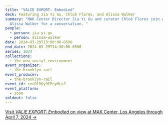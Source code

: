 ```yaml
---
title: "VALIE EXPORT: Embodied"
deck: Featuring Jia Yi Gu, Chloë Flores, and Alissa Walker
summary: "MAK Center Director Jia Yi Gu and curator Chloë Flores join writer
  Alissa Walker for a conversation. "
people:
  - person: jia-yi-gu
  - person: alissa-walker
date: 2024-03-29T13:00:00-0500
end_date: 2024-03-29T14:30:00-0500
series: 1034
collections:
  - the-new-social-environment
event_organizer:
  - the-brooklyn-rail
event_producer:
  - the-brooklyn-rail
event_id: recOlROy9EPcyMLuJ
event_platform:
  - zoom
soldout: false
---
```

[V﻿isit *VALIE EXPORT: Embodied* on view at MAK Center, Los Angeles through April 7, 2024 →](https://www.makcenter.org/exhibitions/valie-export)